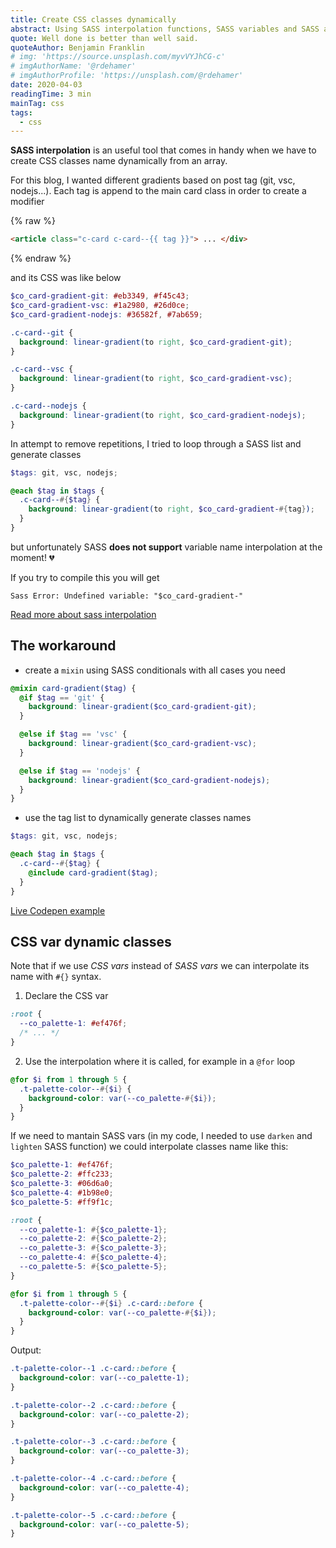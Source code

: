```yaml
---
title: Create CSS classes dynamically
abstract: Using SASS interpolation functions, SASS variables and SASS arrays, create CSS classes dinamically.
quote: Well done is better than well said.
quoteAuthor: Benjamin Franklin
# img: 'https://source.unsplash.com/myvVYJhCG-c'
# imgAuthorName: '@rdehamer'
# imgAuthorProfile: 'https://unsplash.com/@rdehamer'
date: 2020-04-03
readingTime: 3 min
mainTag: css
tags:
  - css
---
```


**SASS interpolation** is an useful tool that comes in handy when we have to create CSS classes name dynamically from an array.

For this blog, I wanted different gradients based on post tag (git, vsc, nodejs...). Each tag is append to the main card class in order to create a modifier

{% raw %}
```html
<article class="c-card c-card--{{ tag }}"> ... </div>
```
{% endraw %}

and its CSS was like below

```scss
$co_card-gradient-git: #eb3349, #f45c43;
$co_card-gradient-vsc: #1a2980, #26d0ce;
$co_card-gradient-nodejs: #36582f, #7ab659;

.c-card--git {
  background: linear-gradient(to right, $co_card-gradient-git);
}

.c-card--vsc {
  background: linear-gradient(to right, $co_card-gradient-vsc);
}

.c-card--nodejs {
  background: linear-gradient(to right, $co_card-gradient-nodejs);
}

```

In attempt to remove repetitions, I tried to loop through a SASS list and generate classes

```scss
$tags: git, vsc, nodejs;

@each $tag in $tags {
  .c-card--#{$tag} {
    background: linear-gradient(to right, $co_card-gradient-#{tag});
  }
}
```

but unfortunately SASS **does not support** variable name interpolation at the moment! 💔

If you try to compile this you will get

```shell
Sass Error: Undefined variable: "$co_card-gradient-"
```

[Read more about sass interpolation](https://sass-lang.com/documentation/interpolation)

## The workaround

- create a `mixin` using SASS conditionals with all cases you need

```scss
@mixin card-gradient($tag) {
  @if $tag == 'git' {
    background: linear-gradient($co_card-gradient-git);
  }

  @else if $tag == 'vsc' {
    background: linear-gradient($co_card-gradient-vsc);
  }

  @else if $tag == 'nodejs' {
    background: linear-gradient($co_card-gradient-nodejs);
  }
}
```

- use the tag list to dynamically generate classes names

```scss
$tags: git, vsc, nodejs;

@each $tag in $tags {
  .c-card--#{$tag} {
    @include card-gradient($tag);
  }
}
```

[Live Codepen example](https://codepen.io/giuliachiola/pen/VwLVVRy)

## CSS var dynamic classes

Note that if we use _CSS vars_ instead of _SASS vars_ we can interpolate its name with `#{}` syntax.

1. Declare the CSS var

```scss
:root {
  --co_palette-1: #ef476f;
  /* ... */
}
```

2. Use the interpolation where it is called, for example in a `@for` loop

```scss
@for $i from 1 through 5 {
  .t-palette-color--#{$i} {
    background-color: var(--co_palette-#{$i});
  }
}
```

If we need to mantain SASS vars (in my code, I needed to use `darken` and `lighten` SASS function) we could interpolate classes name like this:

```scss
$co_palette-1: #ef476f;
$co_palette-2: #ffc233;
$co_palette-3: #06d6a0;
$co_palette-4: #1b98e0;
$co_palette-5: #ff9f1c;

:root {
  --co_palette-1: #{$co_palette-1};
  --co_palette-2: #{$co_palette-2};
  --co_palette-3: #{$co_palette-3};
  --co_palette-4: #{$co_palette-4};
  --co_palette-5: #{$co_palette-5};
}
```

```scss
@for $i from 1 through 5 {
  .t-palette-color--#{$i} .c-card::before {
    background-color: var(--co_palette-#{$i});
  }
}
```

Output:

```css
.t-palette-color--1 .c-card::before {
  background-color: var(--co_palette-1);
}

.t-palette-color--2 .c-card::before {
  background-color: var(--co_palette-2);
}

.t-palette-color--3 .c-card::before {
  background-color: var(--co_palette-3);
}

.t-palette-color--4 .c-card::before {
  background-color: var(--co_palette-4);
}

.t-palette-color--5 .c-card::before {
  background-color: var(--co_palette-5);
}
```
